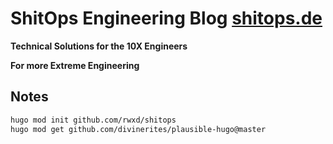 # ShitOps Engineering Blog **[shitops.de](https://shitops.de)**

**Technical Solutions for the 10X Engineers**

**For more Extreme Engineering**

## Notes

```bash
hugo mod init github.com/rwxd/shitops
hugo mod get github.com/divinerites/plausible-hugo@master
```
